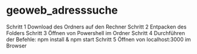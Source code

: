 # geoweb_adresssuche
Schritt 1
  Download des Ordners auf den Rechner
Schritt 2
  Entpacken des Folders
Schritt 3
  Öffnen von Powershell im Ordner
Schritt 4
  Durchführen der Befehle: npm install & npm start
Schritt 5
  Öffnen von localhost:3000 im Browser
